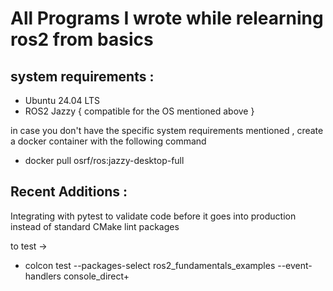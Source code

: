 # All Programs I wrote while relearning ros2 from basics

## system requirements :

- Ubuntu 24.04 LTS
- ROS2 Jazzy { compatible for the OS mentioned above }

in case you don't have the specific system requirements mentioned , create a docker container with the following command

- docker pull osrf/ros:jazzy-desktop-full

## Recent Additions :

Integrating with pytest to validate code before it goes into production instead of standard CMake lint packages

to test -> 

- colcon test --packages-select ros2_fundamentals_examples --event-handlers console_direct+
